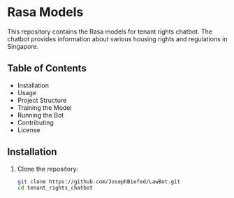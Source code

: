 # Rasa Models

This repository contains the Rasa models for tenant rights chatbot. The chatbot provides information about various housing rights and regulations in Singapore.

## Table of Contents

- Installation
- Usage
- Project Structure
- Training the Model
- Running the Bot
- Contributing
- License

## Installation

1. Clone the repository:
   ```bash
   git clone https://github.com/JosephBiefed/LawBot.git
   cd tenant_rights_chatbot
